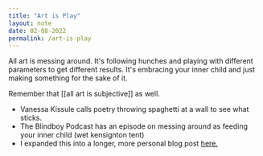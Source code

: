 ```yaml
---
title: "Art is Play"
layout: note
date: 02-08-2022
permalink: /art-is-play
---
```


All art is messing around. It's following hunches and playing with different parameters to get different results. It's embracing your inner child and just making something for the sake of it.

Remember that [[all art is subjective]] as well.

-   Vanessa Kissule calls poetry throwing spaghetti at a wall to see what sticks.
-   The Blindboy Podcast has an episode on messing around as feeding your inner child (wet kensignton tent)
-   I expanded this into a longer, more personal blog post <a href="https://www.davidralphlewis.co.uk/art-is-play/" >here.</a>
